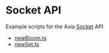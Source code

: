 # Socket API 

Example scripts for the Axia [Socket](https://docs.axc.network/build/axiago-apis/exchange-chain-assetchain-api#events) API

* [newBloom.ts](./newBloom.ts)
* [newSet.ts](./newSet.ts)
